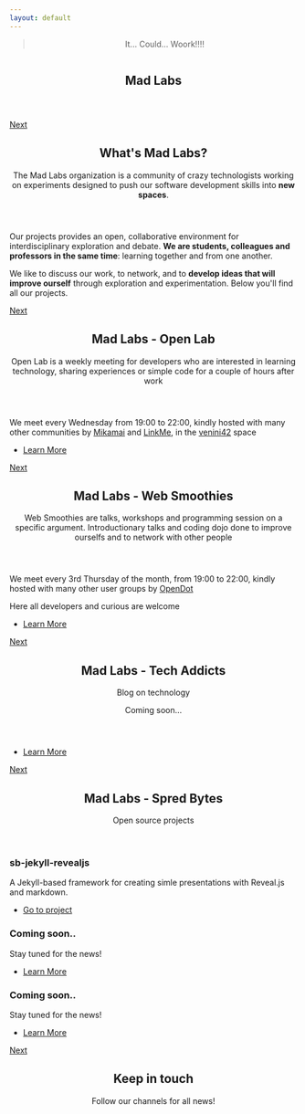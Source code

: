 ```yaml
---
layout: default
---
```


<!-- Banner -->
<section id="banner">
    <div class="content">
        <header>
            <blockquote><p>It... Could... Woork!!!!</p></blockquote>
            <span class="image"><img src="{{ site.url }}{{ site.baseurl }}/images/pic01.jpg" alt="" /></span>
            <h1 class="hero"><strong class="hg-yellow">Mad Labs</strong></h1>
        </header>
    </div>
    <a href="#one" class="goto-next scrolly">Next</a>
</section>

<!-- One -->
<section id="one" class="spotlight madlabs bottom">
    <span class="image fit main"><img src="{{ site.url }}{{ site.baseurl }}/images/pic02.jpg" alt="" /></span>
    <div class="content">
        <div class="container">
            <div class="row">
                <div class="4u 12u$(medium)">
                    <header>
                        <h2>What's <strong class="hg-yellow">Mad Labs</strong>?</h2>
                        <p>The Mad Labs organization is a community of crazy technologists 
                           working on experiments designed to push
                           our software development skills into 
                           <strong class="hg-yellow">new spaces</strong>.
                        </p>
                    </header>
                </div>
                <div class="4u 12u$(medium)">
                    <p>Our projects provides an open, collaborative 
                       environment for interdisciplinary exploration 
                       and debate. <strong class="hg-yellow">We are students,
                       colleagues and professors in the same time</strong>:
                       learning together and from one another.
                    </p>
                </div>
                <div class="4u$ 12u$(medium)">
                    <p>We like to discuss our work, to network, and to 
                       <strong class="hg-yellow">develop ideas that will 
                       improve ourself</strong> through exploration and 
                       experimentation. Below you'll find all our projects.
                    </p>
                </div>
            </div>
        </div>
    </div>
    <a href="#two" class="goto-next scrolly">Next</a>
</section>

<!-- Two -->
<section id="two" class="spotlight openlab right">
    <span class="image fit main"><img src="{{ site.url }}{{ site.baseurl }}/images/pic03.jpg" alt="" /></span>
    <div class="content">
        <header>
            <h2>Mad Labs - Open Lab</h2>
            <p>Open Lab is a weekly meeting for developers who are interested in learning technology, sharing experiences or simple code for a couple of hours after work</p>
        </header>
        <p>We meet every Wednesday from 19:00 to 22:00, kindly hosted with many other communities by <a href="http://mikamai.com"  target="_blank">Mikamai</a> and <a href="http://linkme.it/"  target="_blank">LinkMe</a>, in the <a href="http://venini42.it/" target="_blank">venini42</a> space</p>
        <ul class="actions">
            <li><a href="{{ site.url }}{{ site.baseurl }}/open-lab/" class="button">Learn More</a></li>
        </ul>
    </div>
    <a href="#three" class="goto-next scrolly">Next</a>
</section>

<!-- Three -->
<section id="three" class="spotlight icebreakers left">
    <span class="image fit main bottom"><img src="{{ site.url }}{{ site.baseurl }}/images/pic04.jpg" alt="" /></span>
    <div class="content">
        <header>
            <h2>Mad Labs - Web Smoothies</h2>
            <p>Web Smoothies are talks, workshops and programming session on a specific argument. Introductionary talks and coding dojo done to improve ourselfs and to network with other people</p>
        </header>
        <p>We meet every 3rd Thursday of the month, from 19:00 to 22:00, kindly hosted with many other user groups by <a href="http://www.opendotlab.it">OpenDot</a></p>
        <p>Here all developers and curious are welcome</p>
        <ul class="actions">
            <li><a href="{{ site.url }}{{ site.baseurl }}/web-smoothies/" class="button">Learn More</a></li>
        </ul>
    </div>
    <a href="#four" class="goto-next scrolly">Next</a>
</section>

<!-- Four -->
<section id="four" class="spotlight techaddicts right">
    <span class="image fit main bottom"><img src="{{ site.url }}{{ site.baseurl }}/images/pic07.jpg" alt="" /></span>
    <div class="content">
        <header>
            <h2>Mad Labs - Tech Addicts</h2>
            <p>Blog on technology</p>
            <p>Coming soon...</p>
        </header>
        <p></p>
        <ul class="actions">
            <li><a disabled="disabled" href="{{ site.url }}{{ site.baseurl }}/tech-addicts/" class="button">Learn More</a></li>
        </ul>
    </div>
    <a href="#five" class="goto-next scrolly">Next</a>
</section>

<!-- Five -->
<section id="five" class="wrapper spreadbytes special fade-up">
    <div class="container">
        <header class="major">
            <h2>Mad Labs - Spred Bytes</h2>
            <p>Open source projects</p>
        </header>
        <div class="box alt">
            <div class="row uniform">
                <section class="4u 6u(medium) 12u$(xsmall)">
                    <span class="icon alt major fa-files-o"></span>
                    <h3>sb-jekyll-revealjs</h3>
                    <p>A Jekyll-based framework for creating simle presentations with Reveal.js and markdown.</p>
                    <ul class="actions">
                        <li><a href="https://github.com/mad-labs/sb-jekyll-revealjs" class="button">Go to project</a></li>
                    </ul>
                </section>
                <section class="4u 6u$(medium) 12u$(xsmall)">
                    <span class="icon alt major fa-comment"></span>
                    <h3>Coming soon..</h3>
                    <p>Stay tuned for the news!</p>
                    <ul class="actions">
                        <li><a href="{{ site.url }}{{ site.baseurl }}/" class="button">Learn More</a></li>
                    </ul>
                </section>
                <section class="4u$ 6u(medium) 12u$(xsmall)">
                    <span class="icon alt major fa-flask"></span>
                    <h3>Coming soon..</h3>
                    <p>Stay tuned for the news!</p>
                    <ul class="actions">
                        <li><a href="{{ site.url }}{{ site.baseurl }}/" class="button">Learn More</a></li>
                    </ul>
                </section>
                <!--
                <section class="4u 6u$(medium) 12u$(xsmall)">
                    <span class="icon alt major fa-paper-plane"></span>
                    <h3>Coming soon..</h3>
                    <p>Stay tuned for the news!</p>
                </section>
                <section class="4u 6u(medium) 12u$(xsmall)">
                    <span class="icon alt major fa-file"></span>
                    <h3>Coming soon..</h3>
                    <p>Stay tuned for the news!</p>
                </section>
                <section class="4u$ 6u$(medium) 12u$(xsmall)">
                    <span class="icon alt major fa-lock"></span>
                    <h3>Coming soon..</h3>
                    <p>Stay tuned for the news!</p>
                </section>
                -->
            </div>
        </div>
        <!--
        <footer class="major">
            <ul class="actions">
                <li><a href="{{ site.url }}{{ site.baseurl }}/" class="button">Learn More</a></li>
            </ul>
        </footer>
        -->
    </div>
    <a href="#six" class="goto-next scrolly">Next</a>
</section>

<!-- Six -->
<section id="six" class="wrapper style2 special fade">
    <div class="container">
        <header>
            <h2>Keep in touch</h2>
            <p>Follow our channels for all news!</p>
        </header>
        <!--
        <form method="post" action="#" class="container 50%">
            <div class="row uniform 50%">
                <div class="8u 12u$(xsmall)"><input type="email" name="email" id="email" placeholder="Your Email Address" /></div>
                <div class="4u$ 12u$(xsmall)"><input type="submit" value="Get Started" class="fit special" /></div>
            </div>
        </form>
        -->
    </div>
</section>
